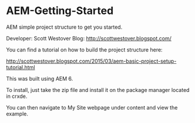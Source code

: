 # AEM-Getting-Started
AEM simple project structure to get you started.

Developer: Scott Westover
Blog: http://scottwestover.blogspot.com/

You can find a tutorial on how to build the project structure here:

http://scottwestover.blogspot.com/2015/03/aem-basic-project-setup-tutorial.html

This was built using AEM 6.

To install, just take the zip file and install it on the package
manager located in crxde.

You can then navigate to My Site webpage under content and view the example.